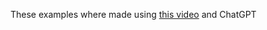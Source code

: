 These examples where made using [this video](https://www.youtube.com/watch?app=desktop&v=nyIpDs2DJ_c) and ChatGPT